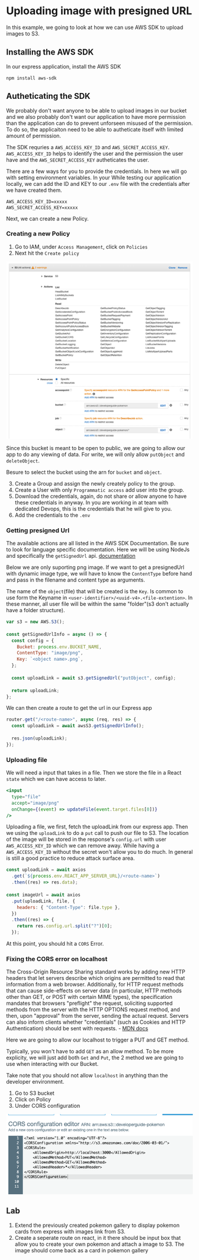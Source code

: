 # Uploading image with presigned URL

In this example, we going to look at how we can use AWS SDK to upload images to S3.

## Installing the AWS SDK

In our express application, install the AWS SDK

```
npm install aws-sdk
```

## Autheticating the SDK

We probably don't want anyone to be able to upload images in our bucket and we also probably don't want our application to have more permission than the application can do to prevent unforseen misused of the permission. To do so, the applicaiton need to be able to autheticate itself with limited amount of permission.

The SDK requries a `AWS_ACCESS_KEY_ID` and `AWS_SECRET_ACCESS_KEY`. `AWS_ACCESS_KEY_ID` helps to identify the user and the permission the user have and the `AWS_SECRET_ACCESS_KEY` autheticates the user.

There are a few ways for you to provide the credentials. In here we will go with setting environment variables. In your While testing our application locally, we can add the ID and KEY to our `.env` file with the credentials after we have created them.

```.env
AWS_ACCESS_KEY_ID=xxxxx
AWS_SECRET_ACCESS_KEY=xxxxx
```

Next, we can create a new Policy.

### Creating a new Policy

1. Go to IAM, under `Access Management`, click on `Policies`
2. Next hit the `Create policy`

![policy](_media/s3_policy.png)

Since this bucket is meant to be open to public, we are going to allow our app to do any viewing of data. For write, we will only allow `putObject` and `deleteObject`.

Besure to select the bucket using the arn for `bucket` and `object`.

3. Create a Group and assign the newly creately policy to the group.
4. Create a User with only `Programmatic access` add user into the group.
5. Download the credentials, again, do not share or allow anyone to have these credentials in anyway. In you are working in at team with dedicated Devops, this is the credentials that he will give to you.
6. Add the credentials to the `.env`

### Getting presigned Url

The available actions are all listed in the AWS SDK Documentation. Be sure to look for language specific documentation. Here we will be using NodeJs and specifically the `getSignedUrl` api. [documentation](https://docs.aws.amazon.com/AWSJavaScriptSDK/latest/AWS/S3.html#getSignedUrl-property)

Below we are only suporting png image. If we want to get a presignedUrl with dynamic image type, we will have to know the `ContentType` before hand and pass in the filename and content type as arguments.

The name of the `object`(file) that will be created is the `Key`. Is common to use form the Keyname in `<user-identifier>/<uuid-v4>.<file-extention>`. In these manner, all user file will be within the same "folder"(s3 don't actually have a folder structure).

```javascript
var s3 = new AWS.S3();

const getSignedUrlInfo = async () => {
  const config = {
    Bucket: process.env.BUCKET_NAME,
    ContentType: "image/png",
    Key: `<object name>.png`,
  };

  const uploadLink = await s3.getSignedUrl("putObject", config);

  return uploadLink;
};
```

We can then create a route to get the url in our Express app

```javascript
router.get("/<route-name>", async (req, res) => {
  const uploadLink = await awsS3.getSignedUrlInfo();

  res.json(uploadLink);
});
```

### Uploading file

We will need a input that takes in a file. Then we store the file in a React `state` which we can have access to later.

```jsx
<input
  type="file"
  accept="image/png"
  onChange={(event) => updateFile(event.target.files[0])}
/>
```

Uploading a file, we first, fetch the uploadLink from our express app.
Then we using the `uploadLink` to do a `put` call to push our file to S3.
The location of the image will be stored in the response's `config.url` with user `AWS_ACCESS_KEY_ID` which we can remove away. While having a `AWS_ACCESS_KEY_ID` without the secret won't allow you to do much. In general is still a good practice to reduce attack surface area.

```js
const uploadLink = await axios
  .get(`${process.env.REACT_APP_SERVER_URL}/<route-name>`)
  .then((res) => res.data);

const imageUrl = await axios
  .put(uploadLink, file, {
    headers: { "Content-Type": file.type },
  })
  .then((res) => {
    return res.config.url.split("?")[0];
  });
```

At this point, you should hit a `CORS` Error.

### Fixing the CORS error on localhost

The Cross-Origin Resource Sharing standard works by adding new HTTP headers that let servers describe which origins are permitted to read that information from a web browser. Additionally, for HTTP request methods that can cause side-effects on server data (in particular, HTTP methods other than GET, or POST with certain MIME types), the specification mandates that browsers "preflight" the request, soliciting supported methods from the server with the HTTP OPTIONS request method, and then, upon "approval" from the server, sending the actual request. Servers can also inform clients whether "credentials" (such as Cookies and HTTP Authentication) should be sent with requests. - [MDN docs](https://developer.mozilla.org/en-US/docs/Web/HTTP/CORS)

Here we are going to allow our localhost to trigger a PUT and GET method.

Typically, you won't have to add `GET` as an allow method. To be more explicity, we will just add both `Get` and `Put`, the 2 method we are going to use when interacting with our Bucket.

Take note that you should not allow `localhost` in anything than the developer environment.

1. Go to S3 bucket
2. Click on Policy
3. Under CORS configuration

![cors](_media/s3_cors.png)

## Lab

1. Extend the previously created pokemon gallery to display pokemon cards from express with images link from S3.
2. Create a seperate route on react, in it there should be input box that allow you to create your own pokemon and attach a image to S3. The image should come back as a card in pokemon gallery
